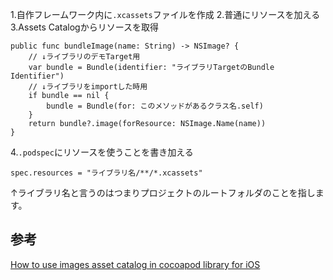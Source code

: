 <!-- title:Swift：自作CocoaPodsライブラリでAssets Catalogを使う -->
1.自作フレームワーク内に`.xcassets`ファイルを作成
2.普通にリソースを加える
3.Assets Catalogからリソースを取得

```swift:画像を取得する例
public func bundleImage(name: String) -> NSImage? {
    // ↓ライブラリのデモTarget用
    var bundle = Bundle(identifier: "ライブラリTargetのBundle Identifier")
    // ↓ライブラリをimportした時用
    if bundle == nil {
        bundle = Bundle(for: このメソッドがあるクラス名.self)
    }
    return bundle?.image(forResource: NSImage.Name(name))
}
```

4.`.podspec`にリソースを使うことを書き加える
 
```shell:.podspec
spec.resources = "ライブラリ名/**/*.xcassets"
```

↑ライブラリ名と言うのはつまりプロジェクトのルートフォルダのことを指します。

## 参考
[How to use images asset catalog in cocoapod library for iOS
](https://stackoverflow.com/questions/32577227/how-to-use-images-asset-catalog-in-cocoapod-library-for-ios)
